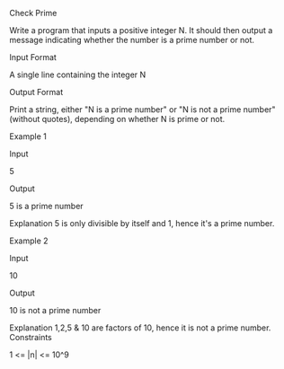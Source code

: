 Check Prime

Write a program that inputs a positive integer N. It should then output a message indicating whether the number is a prime number or not.

Input Format

A single line containing the integer N

Output Format

Print a string, either "N is a prime number" or "N is not a prime number" (without quotes), depending on whether N is prime or not.

Example 1

Input

5

Output

5 is a prime number

Explanation
5 is only divisible by itself and 1, hence it's a prime number.

Example 2

Input

10

Output

10 is not a prime number

Explanation
1,2,5 & 10 are factors of 10, hence it is not a prime number.
Constraints

1 <= |n| <= 10^9
